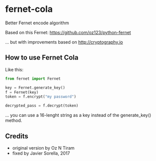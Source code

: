 # fernet-cola
Better Fernet encode algorithm

Based on this Fernet:
https://github.com/oz123/python-fernet

... but with improvements based on http://cryptography.io

## How to use Fernet Cola
Like this:

```python
from fernet import Fernet

key = Fernet.generate_key()
f = Fernet(key)
token = f.encrypt("my password")

decrypted_pass = f.decrypt(token)

```

... you can use a 16-lenght string as a key instead of the generate_key() method.

## Credits
- original version by Oz N Tiram
- fixed by Javier Sorella, 2017
